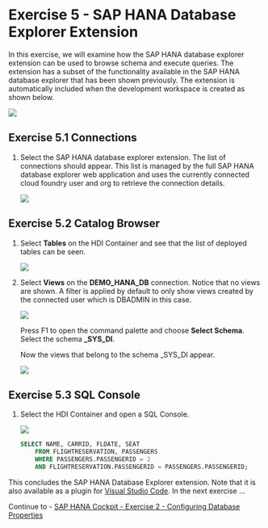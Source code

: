 # Exercise 5 - SAP HANA Database Explorer Extension

  In this exercise, we will examine how the SAP HANA database explorer extension can be used to browse schema and execute queries.  The extension has  a subset of the functionality available in the SAP HANA database explorer that has been shown previously.  The extension is automatically included when the development workspace is created as shown below.

  ![](images/included-extensions.png)

## Exercise 5.1 Connections

1. Select the SAP HANA database explorer extension.  The list of connections should appear.  This list is managed by the full SAP HANA database explorer web application and uses the currently connected cloud foundry user and org to retrieve the connection details.

    ![](images/connections.png)


## Exercise 5.2 Catalog Browser

1. Select **Tables** on the HDI Container and see that the list of deployed tables can be seen.

    ![](images/tables.png)

2. Select **Views** on the **DEMO_HANA_DB** connection.  Notice that no views are shown.  A filter is applied by default to only show views created by the connected user which is DBADMIN in this case.  

    ![](images/views-empty.png)

    Press F1 to open the command palette and choose **Select Schema**.  Select the schema **_SYS_DI**.  
     
    Now the views that belong to the schema _SYS_DI appear.

    ![](images/views.png)

## Exercise 5.3 SQL Console

1. Select the HDI Container and open a SQL Console.

    ![](images/sql-console.png)

    ```SQL
    SELECT NAME, CARRID, FLDATE, SEAT 
        FROM FLIGHTRESERVATION, PASSENGERS 
        WHERE PASSENGERS.PASSENGERID = 2 
        AND FLIGHTRESERVATION.PASSENGERID = PASSENGERS.PASSENGERID;    
    ```


This concludes the SAP HANA Database Explorer extension.  Note that it is also available as a plugin for [Visual Studio Code](https://marketplace.visualstudio.com/items?itemName=SAPSE.hana-database-explorer&ssr=false#overview).    In the next exercise ...

Continue to - [SAP HANA Cockpit - Exercise 2 - Configuring Database Properties](../../hana_cockpit/ex2/README.md)

